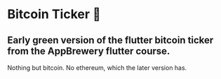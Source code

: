 
# Bitcoin Ticker 🤑

## Early green version  of the flutter bitcoin ticker from the AppBrewery flutter course.

Nothing but bitcoin. No ethereum, which the later version has.